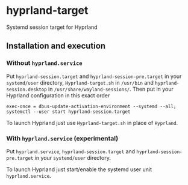 # hyprland-target
Systemd session target for Hyprland

## Installation and execution

### Without `hyprland.service`
Put `hyprland-session.target` and `hyprland-session-pre.target` in your `systemd/user` directory, `Hyprland-target.sh` in `/usr/bin` and `hyprland-session.desktop` in `/usr/share/wayland-sessions/`. Then put in your Hyprland configuration in this exact order

    exec-once = dbus-update-activation-environment --systemd --all; systemctl --user start hyprland-session.target

To launch Hyprland just use `Hyprland-target.sh` in place of `Hyprland`.

### With `hyprland.service` (experimental)
Put `hyprland.service`, `hyprland-session.target` and `hyprland-session-pre.target` in your `systemd/user` directory.

To launch Hyprland just start/enable the systemd user unit `hyprland.service`.



